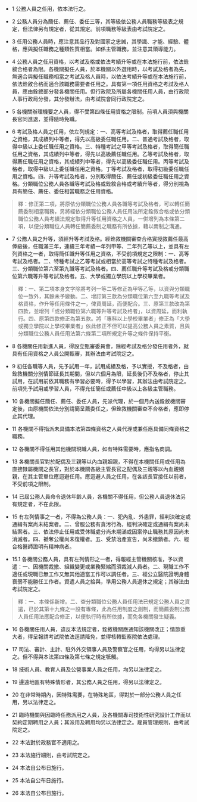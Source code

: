 * 1 公務人員之任用，依本法行之。

* 2 公務人員分為簡任、薦任、委任三等，其等級依公務人員職務等級表之規定，但法律另有規定者，從其規定。前項職務等級表由考試院定之。

* 3 任用公務人員時，應注意其品行及對國家之忠誠，其學識、才能、經驗、體格，應與擬任職務之種類性質相當。如係主管職務，並注意其領導能力。

* 4 公務人員之任用資格，以考試及格或依法考績升等或在本法施行前，依法銓敘合格者為限。各機關擬任人員，於本機關以外選用時，以考試及格者為先，無適合與擬任職務相當之考試及格人員時，以依法考績升等或在本法施行前，依法銓敘合格而適合該職務需要者任用之。具有第一項任用資格之考試及格人員，應由銓敘部分發各機關任用。但行政院及所屬各機關任用人員，由行政院人事行政局分發，其分發辦法，由考試院會同行政院定之。

* 5 各機關辦理機要之人員，得不受第四條任用資格之限制。前項人員須與機關長官同進退，並得隨時免職。

* 6 考試及格人員之任用，依左列規定：一、高等考試及格者，取得薦任職任用之資格，其成績列中等者，得先以高級委任職任用。二、普通考試及格者，取得中級以上委任職任用之資格。三、特種考試之甲等考試及格者，取得簡任職任用之資格，其成績列中等者，得先以高級薦任職任用。乙等考試及格者，取得薦任職任用之資格，其成績列中等者，得先以高級委任職任用。丙等考試及格者，取得中級以上委任職任用之資格。丁等考試及格者，取得初級委任職任用之資格。四、升等考試及格者，分別取得簡任、薦任或初級委任職任用之資格。分類職位公務人員各職等考試及格或銓敘合格或考績升等者，得分別視為具有簡任、薦任、委任相當職務之任用資格。

> 釋：修正第二項，將原依分類職位公務人員各職等考試及格者，可以轉任簡薦委制相當職務，另將經依分類職位公務人員任用法所定銓敘合格或依分類職位公務人員考績法規定取得升等任用資格之人員，一併增列為本條第二項，以便分類職位人員轉任簡薦委制之職務有所依據，藉以兩制之溝通。

* 7 公務人員之升等，須經升等考試及格。經銓敘機關審查合格實授敘薦任最高俸級後，任職滿三年，連續三年考績一年列甲等、二年列乙等以上，並具有左列資格之一者，取得簡任職升等任用之資格，不受前項規定之限制：一、高等考試及格者。二、特種考試之乙等考試或相當於高等考試之特種考試及格者。三、分類職位第六至第九職等考試及格者。四、薦任職升等考試及格或分類職位第六職等升等考試及格者。五、大學或獨立學院以上學校畢業者。

> 釋：一、第二項本身文字除將考列一等二等修正為甲等乙等，以資與分類職位一致外，其餘未予變動。二、增訂第三款為分類職位第六至九職等考試及格資格，作升等任用條件之一，俾資周延，而便配合。三、原第三款改為第四款，並增列「或分類職位第六職等升等考試及格者」，以資周延，而利執行。四、原第四款修正為第五款。將「專科以上學校畢業者」修正為「大學或獨立學院以上學校畢業者」依此修正不但可以提高公務人員之素質，且與分類職位公務人員任用法第六條第二項所規定升等之條件保持平衡。

* 8 各機關任用新進人員，得設立甄審委員會，除經考試及格分發任用者外，就具有任用資格之人員公開甄審，其辦法由考試院定之。

* 9 初任各職等人員，先予試用一年，試用成績及格，予以實授，不及格者，由銓敘機關分別情節延長其期間，但以六個月為限，延長後仍不及格者，停止其試用，在試用前依其職務有學習必要時，得予以學習，其辦法由考試院定之。前項先予試用或學習人員，不得充任簡任或薦任中級以上各級主管職務。

* 10 各機關擬任簡任、薦任、委任人員，先派代理，於一個月內送銓敘機關審定後，由原機關依法分別請簡呈薦委任之，但銓敘機關審查不合格者，應即停止其代理。

* 11 各機關不得指派未具備本法第四條資格之人員代理或兼任應具備同條資格之職務。

* 12 各機關不得任用其他機關現職人員，如有特殊需要時，應指名商調。

* 13 各機關長官對於配偶及三親等以內血親姻親，不得在本機關任用或任用為直接隸屬機關之長官，對於本機關各級主管長官之配偶及三親等以內血親姻親，在其主管單位應迴避任用。應迴避人員之任用，在各該長官接任以前者，不受前項之限制。

* 14 已屆公務人員命令退休年齡人員，各機關不得任用，但公務人員退休法另有規定者，不在此限。

* 15 有左列情事之一者，不得為公務人員：一、犯內亂、外患罪，經判決確定或通緝有案尚未結案者。二、曾服公務有貪污行為，經判決確定或通緝有案尚未結案者。三、依法停止任用或受休職處分尚未期滿或因案停止職務其原因尚未消滅者。四、褫奪公權尚未復權者。五、受禁治產宣告，尚未撤銷者。六、經合格醫師證明有精神病者。

* 15.1 各機關公務人員，具有左列情形之一者，得報經主管機關核准，予以資遣：一、因機關裁撤、組織變更或業務緊縮而須裁減人員者。二、現職工作不適任或現職已無工作又無其他適當工作可以調任者。三、經公立醫院證明身體衰弱不能勝任工作者。資遣人員之給與，準用公務人員退休之規定；其辦法由考試院定之。

> 釋：一、本條係新增。二、查分類職位公務人員任用法已規定公務人員之資遣，已於其第十九條之一設有專條，此為任用制度之創制，而簡薦委制公務人員任用法應配合修正，以便執行時有所依據，而免各機關發生疑義。

* 16 各機關任用人員，違反本法規定者，銓敘機關應通知該機關改正；情節重大者，得呈報請考試院依法逕請降免，並得核轉監察院依法處理。

* 17 司法、審計、主計、駐外外交領事人員及警察官之任用，均得另以法律定之。但不得與本法第四條及第七條之規定牴觸。

* 18 技術人員、教育人員及公營事業人員之任用，均另以法律定之。

* 19 邊遠地區有特殊情形者，其公務人員之任用，得另以法律定之。

* 20 在非常時期內，因特殊需要，在特殊地區，得對於一部分公務人員之任用，另以法律定之。

* 21 臨時機關與因臨時任務派用之人員，及各機關專司技術性研究設計工作而以契約定期聘用之人員；其派用及聘用均另以法律定之。雇員管理規則，由考試院定之。

* 22 本法對於政務官不適用之。

* 23 本法施行細則，由考試院定之。

* 24 本法自公布日施行。

* 25 本法自公布日施行。

* 26 本法自公布日施行。


